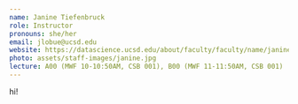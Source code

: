 ```yaml
---
name: Janine Tiefenbruck
role: Instructor
pronouns: she/her
email: jlobue@ucsd.edu
website: https://datascience.ucsd.edu/about/faculty/faculty/name/janine-tiefenbruck/
photo: assets/staff-images/janine.jpg
lecture: A00 (MWF 10-10:50AM, CSB 001), B00 (MWF 11-11:50AM, CSB 001)
---
```


hi!
